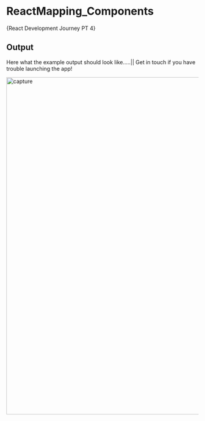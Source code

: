 # ReactMapping_Components
{React Development Journey PT 4}

## Output
Here what the example output should look like.....|| Get in touch if you have trouble launching the app!


<img width="883" alt="capture" src="https://user-images.githubusercontent.com/91548582/143305841-8aa13caa-0736-4f9a-8d0f-97b73ce4fd02.PNG">
